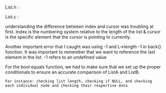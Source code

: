 
List.h : 



List.c : 

understanding the difference between index and cursor was troubling at first. Index is the numbering system relative to the length of the list & cursor is the specific element that the cursor is pointing to currently.

Another important error that I caught was using -1 and L->length -1 in back() function. It was important to remember that we want to reference the last element in the list. -1 refers to an undefined value

For the bool equals function, we had to make sure that we set up the proper conditionals to ensure an accurate comparison of ListA and ListB. 

    For instance: checking list length, checking if NULL, and checking each individual node and checking their respective data